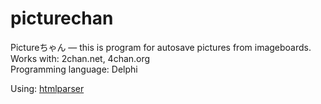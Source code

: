 # picturechan
Pictureちゃん — this is program for autosave pictures from imageboards.     
Works with: 2chan.net, 4chan.org      
Programming language: Delphi 
    
Using: [htmlparser](https://github.com/ying32/htmlparser)
